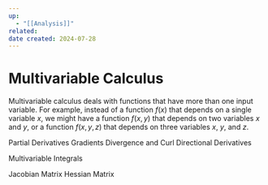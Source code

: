 ```yaml
---
up:
  - "[[Analysis]]"
related: 
date created: 2024-07-28
---
```

# Multivariable Calculus
Multivariable calculus deals with functions that have more than one input variable.
	For example, instead of a function $f(x)$ that depends on a single variable $x$, we might have a function $f(x, y)$ that depends on two variables $x$ and $y$, or a function $f(x, y, z)$ that depends on three variables $x$, $y$, and $z$.

Partial Derivatives
Gradients
Divergence and Curl
Directional Derivatives

Multivariable Integrals


Jacobian Matrix
Hessian Matrix